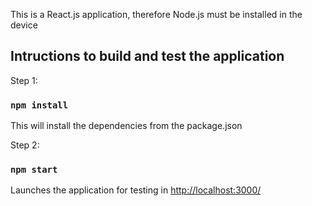 This is a React.js application, therefore Node.js must be installed in the device

## Intructions to build and test the application

Step 1:

### `npm install`

This will install the dependencies from the package.json

Step 2:

### `npm start`

Launches the application for testing in [http://localhost:3000/](http://localhost:3000/) 


